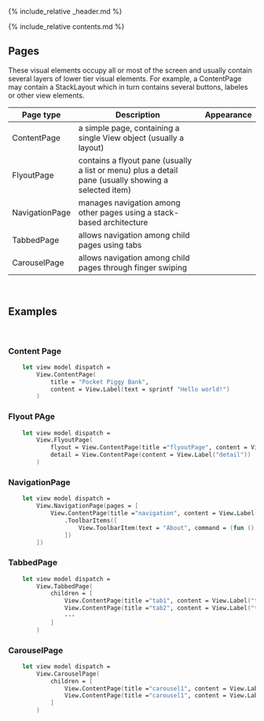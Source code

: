 {% include_relative _header.md %}

{% include_relative contents.md %}

Pages 
------
 These visual elements occupy all or most of the screen and usually contain several layers of lower tier visual elements. 
 For example, a ContentPage may contain a StackLayout which in turn contains several buttons, labeles or other view elements. 

| Page type          | Description                                                                                          | Appearance |
|----------------|------------------------------------------------------------------------------------------------------|------------|
| ContentPage    | a simple page, containing a single View object (usually a layout)                                    |            |
| FlyoutPage     | contains a flyout pane (usually a list or menu) plus a detail pane (usually showing a selected item) |            |
| NavigationPage | manages navigation among other pages using a stack-based architecture                                |            |
| TabbedPage     | allows navigation among child pages using tabs                                                       |            |
| CarouselPage   | allows navigation among child pages through finger swiping                                           |            |

<br /> 

Examples
------
<br />

### Content Page
```fsharp 
    let view model dispatch =
        View.ContentPage(
            title = "Pocket Piggy Bank",
            content = View.Label(text = sprintf "Hello world!")
        )
```

### Flyout PAge
```fsharp 
    let view model dispatch =
        View.FlyoutPage(
            flyout = View.ContentPage(title ="flyoutPage", content = View.Label("flyout")), // 'title' is needed for the flyout page
            detail = View.ContentPage(content = View.Label("detail"))        
        )
```

### NavigationPage
```fsharp 
    let view model dispatch =
        View.NavigationPage(pages = [
            View.ContentPage(title ="navigation", content = View.Label("navigation page 1"))
                .ToolbarItems([
                    View.ToolbarItem(text = "About", command = (fun () -> dispatch (ShowAbout true))) 
                ])
        ])
```

### TabbedPage
```fsharp 
    let view model dispatch =        
        View.TabbedPage(
            children = [
                View.ContentPage(title ="tab1", content = View.Label("tabbed page 1"))                
                View.ContentPage(title ="tab2", content = View.Label("tabbed page 2"))
                ---
            ]
        )
```

### CarouselPage
```fsharp 
    let view model dispatch =
        View.CarouselPage(
            children = [
                View.ContentPage(title ="carousel1", content = View.Label("carousel page 1"))                
                View.ContentPage(title ="carousel1", content = View.Label("carousel page 2"))
            ]
        )
```